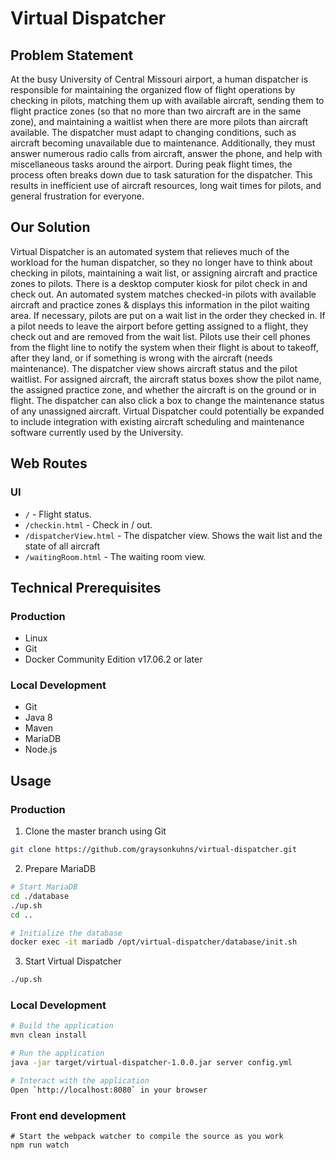 # Virtual Dispatcher

## Problem Statement

At the busy University of Central Missouri airport, a human dispatcher is responsible for maintaining the organized flow of flight
operations by checking in pilots, matching them up with available aircraft, sending them to flight practice zones (so that no more than two
aircraft are in the same zone), and maintaining a waitlist when there are more pilots than aircraft available. The dispatcher must adapt to
changing conditions, such as aircraft becoming unavailable due to maintenance. Additionally, they must answer numerous radio calls from
aircraft, answer the phone, and help with miscellaneous tasks around the airport. During peak flight times, the process often breaks down
due to task saturation for the dispatcher. This results in inefficient use of aircraft resources, long wait times for pilots, and general 
frustration for everyone.

## Our Solution

Virtual Dispatcher is an automated system that relieves much of the workload for the human dispatcher, so they no longer have to think
about checking in pilots, maintaining a wait list, or assigning aircraft and practice zones to pilots. There is a desktop computer kiosk
for pilot check in and check out. An automated system matches checked-in pilots with available aircraft and practice zones & displays
this information in the pilot waiting area. If necessary, pilots are put on a wait list in the order they checked in. If a pilot needs
to leave the airport before getting assigned to a flight, they check out and are removed from the wait list. Pilots use their cell
phones from the flight line to notify the system when their flight is about to takeoff, after they land, or if something is wrong with
the aircraft (needs maintenance). The dispatcher view shows aircraft status and the pilot waitlist. For assigned aircraft, the aircraft
status boxes show the pilot name, the assigned practice zone, and whether the aircraft is on the ground or in flight. The dispatcher can
also click a box to change the maintenance status of any unassigned aircraft. Virtual Dispatcher could potentially be expanded to
include integration with existing aircraft scheduling and maintenance software currently used by the University.

## Web Routes

### UI

* `/` - Flight status.
* `/checkin.html` - Check in / out.
* `/dispatcherView.html` - The dispatcher view. Shows the wait list and the state of all aircraft
* `/waitingRoom.html` - The waiting room view.

## Technical Prerequisites

### Production
* Linux
* Git
* Docker Community Edition v17.06.2 or later

### Local Development
* Git
* Java 8
* Maven
* MariaDB
* Node.js

## Usage

### Production

1) Clone the master branch using Git
``` bash
git clone https://github.com/graysonkuhns/virtual-dispatcher.git
```

2) Prepare MariaDB
``` bash
# Start MariaDB
cd ./database
./up.sh
cd ..

# Initialize the database
docker exec -it mariadb /opt/virtual-dispatcher/database/init.sh
```

3) Start Virtual Dispatcher
``` bash
./up.sh
```

### Local Development

``` bash
# Build the application
mvn clean install

# Run the application
java -jar target/virtual-dispatcher-1.0.0.jar server config.yml

# Interact with the application
Open `http://localhost:8080` in your browser
```

### Front end development

```
# Start the webpack watcher to compile the source as you work
npm run watch
```
